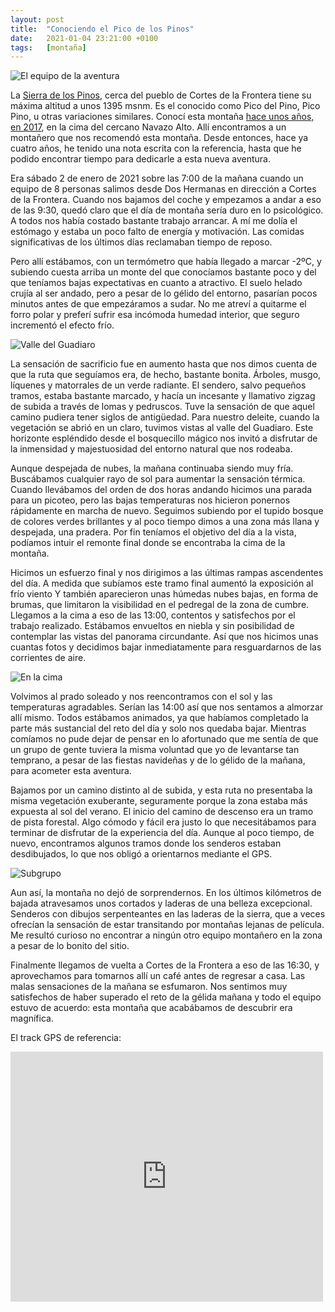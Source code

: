 ```yaml
---
layout: post
title:  "Conociendo el Pico de los Pinos"
date:   2021-01-04 23:21:00 +0100
tags:	[montaña]
---
```


![El equipo de la aventura][cimagrupo]

La [Sierra de los Pinos][wiki], cerca del pueblo de Cortes de la Frontera tiene su máxima altitud a
unos 1395 msnm. Es el conocido como Pico del Pino, Pico Pino, u otras variaciones similares. Conocí
esta montaña [hace unos años, en 2017][old], en la cima del cercano Navazo Alto. Allí encontramos a
un montañero que nos recomendó esta montaña. Desde entonces, hace ya cuatro años, he tenido una
nota escrita con la referencia, hasta que he podido encontrar tiempo para dedicarle a esta nueva
aventura.

<!--more-->

Era sábado 2 de enero de 2021 sobre las 7:00 de la mañana cuando un equipo de 8 personas salimos
desde Dos Hermanas en dirección a Cortes de la Frontera. Cuando nos bajamos del coche y empezamos a
andar a eso de las 9:30, quedó claro que el día de montaña sería duro en lo psicológico. A todos
nos había costado bastante trabajo arrancar. A mí me dolía el estómago y estaba un poco falto de
energía y motivación. Las comidas significativas de los últimos días reclamaban tiempo de reposo.

Pero allí estábamos, con un termómetro que había llegado a marcar -2ºC, y subiendo cuesta arriba un
monte del que conocíamos bastante poco y del que teníamos bajas expectativas en cuanto a atractivo.
El suelo helado crujía al ser andado, pero a pesar de lo gélido del entorno, pasarían pocos minutos
antes de que empezáramos a sudar. No me atreví a quitarme el forro polar y preferí sufrir esa
incómoda humedad interior, que seguro incrementó el efecto frío.

![Valle del Guadiaro][valle]

La sensación de sacrificio fue en aumento hasta que nos dimos cuenta de que la ruta que seguíamos
era, de hecho, bastante bonita. Árboles, musgo, líquenes y matorrales de un verde radiante. El
sendero, salvo pequeños tramos, estaba bastante marcado, y hacía un incesante y llamativo zigzag de
subida a través de lomas y pedruscos. Tuve la sensación de que aquel camino pudiera tener siglos de
antigüedad. Para nuestro deleite, cuando la vegetación se abrió en un claro, tuvimos vistas al
valle del Guadiaro. Este horizonte espléndido desde el bosquecillo mágico nos invitó a disfrutar de
la inmensidad y majestuosidad del entorno natural que nos rodeaba.

Aunque despejada de nubes, la mañana continuaba siendo muy fría. Buscábamos cualquier rayo de sol
para aumentar la sensación térmica. Cuando llevábamos del orden de dos horas andando hicimos una
parada para un picoteo, pero las bajas temperaturas nos hicieron ponernos rápidamente en marcha de
nuevo. Seguimos subiendo por el tupido bosque de colores verdes brillantes y al poco tiempo dimos a
una zona más llana y despejada, una pradera. Por fin teníamos el objetivo del día a la vista,
podíamos intuir el remonte final donde se encontraba la cima de la montaña.

Hicimos un esfuerzo final y nos dirigimos a las últimas rampas ascendentes del día. A medida que
subíamos este tramo final aumentó la exposición al frío viento Y también aparecieron unas húmedas
nubes bajas, en forma de brumas, que limitaron la visibilidad en el pedregal de la zona de cumbre.
Llegamos a la cima a eso de las 13:00, contentos y satisfechos por el trabajo realizado. Estábamos
envueltos en niebla y sin posibilidad de contemplar las vistas del panorama circundante. Así que
nos hicimos unas cuantas fotos y decidimos bajar inmediatamente para resguardarnos de las
corrientes de aire.

![En la cima][cimados]

Volvimos al prado soleado y nos reencontramos con el sol y las temperaturas agradables. Serían las
14:00 así que nos sentamos a almorzar allí mismo. Todos estábamos animados, ya que habíamos
completado la parte más sustancial del reto del día y solo nos quedaba bajar.  Mientras comíamos no
pude dejar de pensar en lo afortunado que me sentía de que un grupo de gente tuviera la misma
voluntad que yo de levantarse tan temprano, a pesar de las fiestas navideñas y de lo gélido de la
mañana, para acometer esta aventura.

Bajamos por un camino distinto al de subida, y esta ruta no presentaba la misma vegetación
exuberante, seguramente porque la zona estaba más expuesta al sol del verano. El inicio del camino
de descenso era un tramo de pista forestal. Algo cómodo y fácil era justo lo que necesitábamos para
terminar de disfrutar de la experiencia del día. Aunque al poco tiempo, de nuevo, encontramos
algunos tramos donde los senderos estaban desdibujados, lo que nos obligó a orientarnos mediante el
GPS.

![Subgrupo][subgrupo]

Aun así, la montaña no dejó de sorprendernos. En los últimos kilómetros de bajada atravesamos unos
cortados y laderas de una belleza excepcional. Senderos con dibujos serpenteantes en las laderas de
la sierra, que a veces ofrecían la sensación de estar transitando por montañas lejanas de película.
Me resultó curioso no encontrar a ningún otro equipo montañero en la zona a pesar de lo bonito del
sitio.

Finalmente llegamos de vuelta a Cortes de la Frontera a eso de las 16:30, y aprovechamos para
tomarnos allí un café antes de regresar a casa. Las malas sensaciones de la mañana se esfumaron.
Nos sentimos muy satisfechos de haber superado el reto de la gélida mañana y todo el equipo estuvo
de acuerdo: esta montaña que acabábamos de descubrir era magnífica.

El track GPS de referencia:

<div class="iframeWikilocWrapper">
<iframe frameBorder="0" scrolling="no"
  src="https://es.wikiloc.com/wikiloc/spatialArtifacts.do?event=view&measures=on&title=on&near=on&images=off&maptype=H&id=1521271"
  width="500" height="400">
</iframe>
</div>

[wiki]:		https://es.wikipedia.org/wiki/Sierra_de_los_Pinos_(Cortes_de_la_Frontera)
[old]:		{{site.url}}/2017/12/31/picos-final-year.html
[cimados]:	{{site.url}}/assets/20210104-cima-dos.png
[cimagrupo]:	{{site.url}}/assets/20210104-cima-grupo.png
[subgrupo]:	{{site.url}}/assets/20210104-subgrupo.png
[valle]:	{{site.url}}/assets/20210104-valle.png
